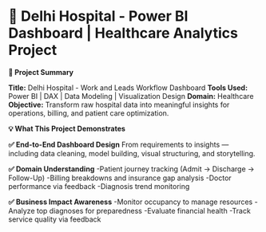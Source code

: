 # 💼 Delhi Hospital - Power BI Dashboard | Healthcare Analytics Project

**📌 Project Summary**

**Title:** Delhi Hospital - Work and Leads Workflow Dashboard
**Tools Used:** Power BI | DAX | Data Modeling | Visualization Design
**Domain:** Healthcare
**Objective:** Transform raw hospital data into meaningful insights for operations, billing, and patient care optimization.

**💡 What This Project Demonstrates**

**✅ End-to-End Dashboard Design**
From requirements to insights — including data cleaning, model building, visual structuring, and storytelling.

**✅ Domain Understanding**
-Patient journey tracking (Admit → Discharge → Follow-Up)
-Billing breakdowns and insurance gap analysis
-Doctor performance via feedback
-Diagnosis trend monitoring

**✅ Business Impact Awareness**
-Monitor occupancy to manage resources
-Analyze top diagnoses for preparedness
-Evaluate financial health
-Track service quality via feedback
